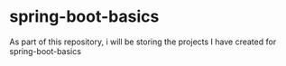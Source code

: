 # spring-boot-basics
As part of this repository, i will be storing the projects I have created for spring-boot-basics
